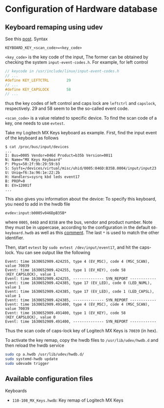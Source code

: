 # Configuration of Hardware database

## Keyboard remaping using udev

See this [post](https://yulistic.gitlab.io/2017/12/linux-keymapping-with-udev-hwdb). Syntax

```plain
KEYBOARD_KEY_<scan_code>=<key_code>
```

`<key_code>` is the key code of the input,
The former can be obtained by checking the system `input-event-codes.h`.
For example, for left control

```c
// keycode in /usr/include/linux/input-event-codes.h
// ...
#define KEY_LEFTCTRL        29
// ...
#define KEY_CAPSLOCK        58
// ...
```

thus the key codes of left control and caps lock are `leftctrl` and `capslock`, respectively.
29 and 58 seem to be the so-called event code.

`<scan_code>` is a value related to specific device.
To find the scan code of a key, one needs to use `evtest`.

Take my Logitech MX Keys keyboard as example.
First, find the input event of the keyboard as follows

```shell
$ cat /proc/bus/input/devices
...
I: Bus=0005 Vendor=046d Product=b35b Version=0011
N: Name="MX Keys Keyboard"
P: Phys=50:2f:9b:29:59:b3
S: Sysfs=/devices/virtual/misc/uhid/0005:046D:B35B.0004/input/input23
U: Uniq=f6:3a:96:1e:22:2b
H: Handlers=sysrq kbd leds event17
B: PROP=0
B: EV=12001f
...
```

This also gives you information about the device: To specify this keyboard, you need to add in the hwdb file

```plain
evdev:input:b0005v046DpB35B*
```

where `0005`, `046D` and `B35B` are the bus, vendor and product number.
Note they must be in uppercase, according to the configuration in the default `60-keyboard.hwdb`
as well as this [comment](https://disq.us/p/26shkb0). The last `*` is used to match the other identifier.

Then, start `evtest` by `sudo evtest /dev/input/event17`, and hit the caps-lock.
You can see output like the following

```plain
Event: time 1630652909.424255, type 4 (EV_MSC), code 4 (MSC_SCAN), value 70039
Event: time 1630652909.424255, type 1 (EV_KEY), code 58 (KEY_CAPSLOCK), value 1
Event: time 1630652909.424255, -------------- SYN_REPORT ------------
Event: time 1630652909.424385, type 17 (EV_LED), code 0 (LED_NUML), value 1
Event: time 1630652909.424385, type 17 (EV_LED), code 1 (LED_CAPSL), value 1
Event: time 1630652909.424385, -------------- SYN_REPORT ------------
Event: time 1630652909.491400, type 4 (EV_MSC), code 4 (MSC_SCAN), value 70039
Event: time 1630652909.491400, type 1 (EV_KEY), code 58 (KEY_CAPSLOCK), value 0
Event: time 1630652909.491400, -------------- SYN_REPORT ------------
```

Thus the scan code of caps-lock key of Logitech MX Keys is `70039` (in hex).

To activate the key remap, copy the hwdb files to `/usr/lib/udev/hwdb.d` and then reload the hwdb service

```bash
sudo cp a.hwdb /usr/lib/udev/hwdb.d/
sudo systemd-hwdb update
sudo udevadm trigger
```

## Available configuration files

Keyboards

- `110-108_MX_Keys.hwdb`: Key remap of Logitech MX Keys

